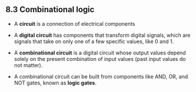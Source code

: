 ## 8.3 Combinational logic

- A **circuit** is a connection of electrical components

- A **digital circuit** has components that transform digital signals, which are signals that take on only one of a few 
  specific values, like 0 and 1.

- A **combinational circuit** is a digital circuit whose output values depend solely on the present combination of 
  input values (past input values do not matter).

- A combinational circuit can be built from components like AND, OR, and NOT gates, known as **logic gates**.
